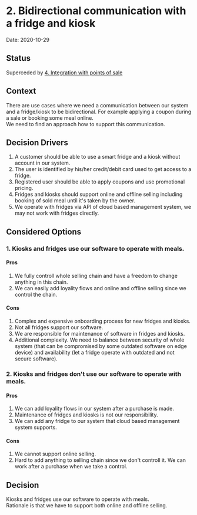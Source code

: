 # 2. Bidirectional communication with a fridge and kiosk

Date: 2020-10-29

## Status

Superceded by [4. Integration with points of sale](0004-integration-with-points-of-sale.md)

## Context
There are use cases where we need a communication between our system and a fridge/kiosk to be bidirectional. For example applying a coupon during a sale or booking some meal online.<br>
We need to find an approach how to support this communication.

## Decision Drivers
1. A customer should be able to use a smart fridge and a kiosk without account in our system.
2. The user is identified by his/her credit/debit card used to get access to a fridge.
3. Registered user should be able to apply coupons and use promotional pricing.
4. Fridges and kiosks should support online and offline selling including booking of sold meal until it's taken by the owner.
5. We operate with fridges via API of cloud based management system, we may not work with fridges directly.

## Considered Options
### 1. Kiosks and fridges use our software to operate with meals.

#### Pros
1. We fully controll whole selling chain and have a freedom to change anything in this chain.
2. We can easily add loyality flows and online and offline selling since we control the chain.

#### Cons
1. Complex and expensive onboarding process for new fridges and kiosks.
2. Not all fridges support our software.
3. We are responsible for maintenance of software in fridges and kiosks.
4. Additional complexity. We need to balance between security of whole system (that can be compromised by some outdated software on edge device) and availability (let a fridge operate with outdated and not secure software).

### 2. Kiosks and fridges don't use our software to operate with meals.

#### Pros
1. We can add loyality flows in our system after a purchase is made.
2. Maintenance of fridges and kiosks is not our responsibility.
3. We can add any fridge to our system that cloud based management system supports.

#### Cons
1. We cannot support online selling.
2. Hard to add anything to selling chain since we don't controll it. We can work after a purchase when we take a control.

## Decision
Kiosks and fridges use our software to operate with meals.<br>
Rationale is that we have to support both online and offline selling.
